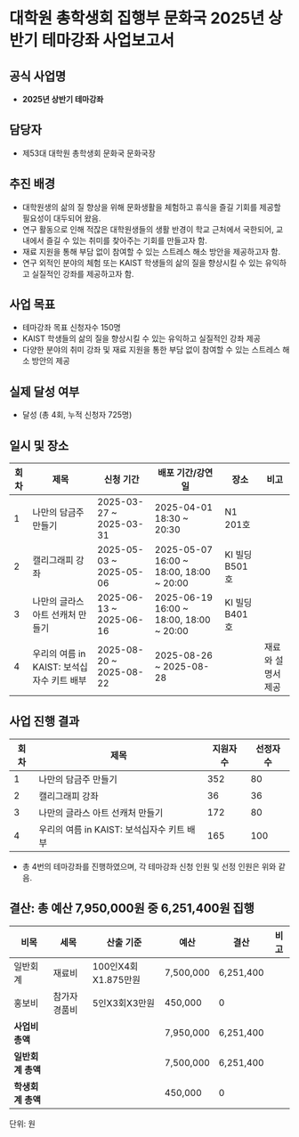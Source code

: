 # 대학원 총학생회 집행부 문화국 2025년 상반기 테마강좌 사업보고서


## 공식 사업명
-	**2025년 상반기 테마강좌**


## 담당자
-	제53대 대학원 총학생회 문화국 문화국장


## 추진 배경
-	대학원생의 삶의 질 향상을 위해 문화생활을 체험하고 휴식을 즐길 기회를 제공할 필요성이 대두되어 왔음.
-	연구 활동으로 인해 적잖은 대학원생들의 생활 반경이 학교 근처에서 국한되어, 교내에서 즐길 수 있는 취미를 찾아주는 기회를 만들고자 함.
-	재료 지원을 통해 부담 없이 참여할 수 있는 스트레스 해소 방안을 제공하고자 함.
-	연구 외적인 분야의 체험 또는 KAIST 학생들의 삶의 질을 향상시킬 수 있는 유익하고 실질적인 강좌를 제공하고자 함.


## 사업 목표
-	테마강좌 목표 신청자수 150명
-	KAIST 학생들의 삶의 질을 향상시킬 수 있는 유익하고 실질적인 강좌 제공
-	다양한 분야의 취미 강좌 및 재료 지원을 통한 부담 없이 참여할 수 있는 스트레스 해소 방안의 제공



## 실제 달성 여부
- 달성 (총 4회, 누적 신청자 725명)


## 일시 및 장소
|**회차**|**제목**|**신청 기간**|**배포 기간/강연일**|**장소**|**비고**|
|--|--|--|--|--|--|
| 1 | 나만의 담금주 만들기 | 2025-03-27 ~ 2025-03-31 | 2025-04-01 18:30 ~ 20:30 | N1 201호 | |
| 2 | 캘리그래피 강좌 | 2025-05-03 ~ 2025-05-06 | 2025-05-07 16:00 ~ 18:00, 18:00 ~ 20:00 | KI 빌딩 B501호 | |
| 3 | 나만의 글라스 아트 선캐처 만들기 | 2025-06-13 ~ 2025-06-16 |  2025-06-19 16:00 ~ 18:00, 18:00 ~ 20:00 | KI 빌딩 B401호 | |
| 4 | 우리의 여름 in KAIST: 보석십자수 키트 배부 | 2025-08-20 ~ 2025-08-22 | 2025-08-26 ~ 2025-08-28 | | 재료와 설명서 제공 |


## 사업 진행 결과
|**회차**|**제목**|**지원자 수**|**선정자 수**|
|--|--|--|--|
| 1 | 나만의 담금주 만들기 |  352 | 80 |
| 2 | 캘리그래피 강좌 | 36 | 36 |
| 3 | 나만의 글라스 아트 선캐처 만들기 | 172 | 80 |
| 4 | 우리의 여름 in KAIST: 보석십자수 키트 배부 | 165 | 100 |
-	총 4번의 테마강좌를 진행하였으며, 각 테마강좌 신청 인원 및 선정 인원은 위와 같음.


## 결산: 총 예산 7,950,000원 중 6,251,400원 집행
|**비목**|**세목**|**산출 기준**|**예산**|**결산**|**비고**|
|--|--|--|--|--|--|
| 일반회계 | 재료비 | 100인X4회X1.875만원 | 7,500,000 | 6,251,400 ||
| 홍보비 | 참가자 경품비 | 5인X3회X3만원 | 450,000 | 0 ||
|**사업비 총액**|||7,950,000 | 6,251,400 ||
|**일반회계 총액**|||7,500,000 | 6,251,400 ||
|**학생회계 총액**|||450,000 | 0 ||

단위: 원


